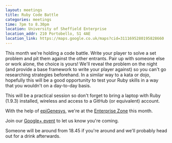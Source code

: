 ```yaml
---
layout: meetings
title: Ruby Code Battle
categories: meetings
time: 7pm to 8.30pm
location: University of Sheffield Enterprise
location_addr: 210 Portobello, S1 4AE
location_link: https://maps.google.co.uk/maps?cid=3111695280195828660
---
```


This month we're holding a code battle. Write your player to solve a set problem and pit them against the other entrants. Pair up with someone else or work alone, the choice is yours! We'll reveal the problem on the night (and provide a base framework to write your player against) so you can't go researching strategies beforehand. In a similar way to a kata or dojo, hopefully this will be a good opportunity to test your Ruby skills in a way that you wouldn't on a day-to-day basis.

This will be a practical session so don't forget to bring a laptop with Ruby (1.9.3) installed, wireless and access to a GitHub (or equivalent) account.

With the help of [epiGenesys](http://www.epigenesys.co.uk), we're at the
[Enterprise Zone](http://enterprise.shef.ac.uk/contact-us) this month.

Join our [Google+ event](https://plus.google.com/u/0/events/cjchvg5ork6qsf1l2pfckvdq9kk) to
let us know you're coming.

Someone will be around from 18.45 if you're around and we'll probably head out for a drink afterwards.
